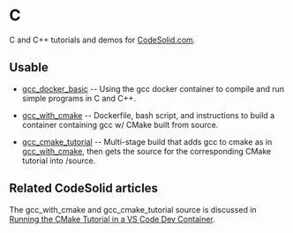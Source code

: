 # C

C and C++ tutorials and demos for [CodeSolid.com](https://codesolid.com).

## Usable

* [gcc_docker_basic](./gcc_docker_basic/) -- Using the gcc docker container to compile and run simple programs in C and C++.

* [gcc_with_cmake](./gcc_with_cmake/) -- Dockerfile, bash script, and instructions to build a container containing gcc w/ CMake built from source.

* [gcc_cmake_tutorial](./gcc_cmake_tutorial/) -- Multi-stage build that adds gcc to cmake as in [gcc_with_cmake](./gcc_with_cmake/), then gets the source for the corresponding CMake tutorial into /source.

## Related CodeSolid articles

The gcc_with_cmake and gcc_cmake_tutorial source is discussed in [Running the CMake Tutorial in a VS Code Dev Container](https://codesolid.com/running-the-cmake-tutorial-in-a-vs-code-dev-container/).

